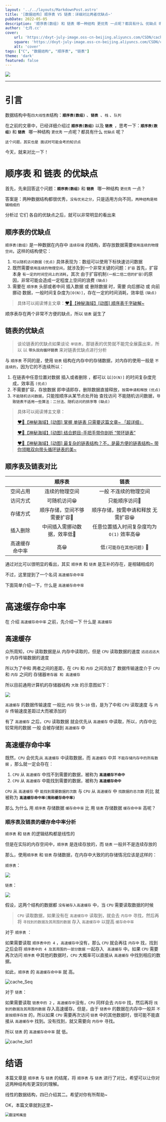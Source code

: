 ```yaml
---
layout: '../../layouts/MarkdownPost.astro'
title: '[数据结构] 顺序表 VS 链表：详细对比两者优缺点~'
pubDate: 2022-05-05
description: '顺序表(数组) 和 链表 哪一种结构 更优秀 一点呢？都具有什么 优缺点 呢？'
author: '七月.cc'
cover:
    url: 'https://dxyt-july-image.oss-cn-beijing.aliyuncs.com/CSDN/cache_cover.jpg'
    square: 'https://dxyt-july-image.oss-cn-beijing.aliyuncs.com/CSDN/cache_cover.jpg'
    alt: 'cover'
tags: ["C", "数据结构", "顺序表", "链表"]
theme: 'dark'
featured: false
---
```


![](https://dxyt-july-image.oss-cn-beijing.aliyuncs.com/CSDN/cache_cover.jpg)

---

# 引言

数据结构中有`四大线性表`结构：**`顺序表(数组)`** 、**`链表 `**、`栈` 、`队列`

在之前的文章中，已经详细介绍过 **`顺序表(数组)`** 以及 **`链表 `**，思考一下：**`顺序表(数组)`** 和 **`链表 `** 哪一种结构 `更优秀` 一点呢？都具有什么 `优缺点` 呢？

`这个问题，其实也是 面试时可能会考的知识点`

今天，就来对比一下！

# 顺序表 和 链表 的优缺点

首先，先来回答这个问题：**`顺序表(数组)`** 和 **`链表 `** 哪一种结构 `更优秀` 一点？

答案是：两种数据结构都很优秀，`没有优劣之分`，只是适用方向不同，`两种结构是相辅相成的`

分析过 它们 各自的优缺点之后，就可以非常明显的看出来

## 顺序表的优缺点

`顺序表(数组)` 是一种数据在内存中 `连续存储` 的结构，即存放数据需要`使用连续的物理空间`，这样的结构使它：

1. `可以随机访问数据`  `(优点)`
    具体表现为：数组可以使用下标快速访问数据
2. 既然需要`使用连续的物理空间`，就涉及到一个非常关键的问题：`扩容`
    首先，扩容本身 `有一定的时间空间上的消耗`，其次 由于扩容机制`(一般二倍二倍的扩容)`的原因，非常可能会造成一定程度上空间的浪费 `(缺点)`
3. 需要在 `顺序表` 头部或者中间 插入数据 或 删除数据 时，需要 向后挪动 或 向前挪动 数据，一般时间复杂度为`[O(N)]`，存在一定的时间消耗，效率低  `(缺点)`

> 具体可以阅读博主文章：[❤️‍🔥【神秘海域】[动图] 顺序表千字破解~](https://julysblog.cn/posts/DS-Sequence-Table)
>

顺序表存在两个非常不方便的缺点，所以 `链表` 诞生了

## 链表的优缺点

>  谈论链表的优缺点如果谈论 `单链表`，那链表的优势就不能完全展露出来，所以 以 **`带头双向循环链表`** 来对链表优缺点进行分析

与 `顺序表` 不同的是，使用 `链表` 结构在内存中的存储数据，对内存的使用一般是 `不连续的`，因为它的不连续所以：

1. 在链表中任意位置对数据 插入或者删除 ，都可以 以`[O(N)]` 的时间复杂度完成，效率高 `(优点)`
2. 不需要扩容，存放数据 即申请即存，删除数据直接释放，`按需申请和释放` `(优点)`
3. `不能随机访问数据`，只能按顺序从某节点处开始 查找访问
    不能随机访问数据，`导致链表不适用一些算法：二分法、随机访问的排序等` `(缺点)`

> 具体可以阅读博主文章：
>
> [❤️‍🔥【神秘海域】[动图] 掌握 单链表 只需要这篇文章~ 「超详细」](https://julysblog.cn/posts/DS-Single-List)
>
> [❤️‍🔥【神秘海域】[动图] 结合题目-手把手带你剖析 “带环链表”](https://julysblog.cn/posts/DS-Circular-List)
>
> [❤️‍🔥【神秘海域】[动图] 最复杂的链表结构？不，是最方便的链表结构~ 带你领略双向带头循环链表的美~](https://julysblog.cn/posts/DS-Bidirectional-Headed-Circular-List)

## 顺序表及链表对比

|                 |           顺序表            |                   链表                    |
| :-------------: | :-------------------------: | :---------------------------------------: |
|    空间占用     |       连续的物理空间        |           一般 不连续的物理空间           |
|    访问方式     |         可随机访问😁         |               只能顺序访问🙁               |
|    存储方式     | 顺序存储，空间不够需要扩容🙁 |    顺序存储，按需申请和释放 无需扩容😁     |
|    插入删除     | 中间插入需挪动数据，效率低🙁 | 任意位置插入时间复杂度均为 `O(1)` 效率高😁 |
| 高速缓存 命中率 |             高😁             |         低`(可能存在其他问题)` 🙁          |

通过对比可以很明显的看出，其实 `顺序表` 和 `链表` 是互补的存在，是相辅相成的

不过，这里提到了一个名词 `高速缓存命中率`

下面简单介绍一下，什么是 `高速缓存命中率`

# 高速缓存命中率

在 介绍 `高速缓存命中率` 之前，先介绍一下 什么是 `高速缓存`

## 高速缓存

众所周知，`CPU` 读取数据是从 内存中读取的，但是 `CPU` 读取数据的速度 `远远远远大于` 内存传输数据的速度

所以为了中和 两者之间的差距，在 `CPU` 和 `内存` 之间添加了 数据传输速度介于 `CPU` 和 `内存` 之间的 存储器`寄存器 和 高速缓存`

所以目前通用计算机的存储器结构 `大致` 的示意图如下：

![ ](https://dxyt-july-image.oss-cn-beijing.aliyuncs.com/CSDN/image-20220505084529584.png)

`高速缓存` 的数据传输速度 一般比 `内存` 快 `5~10` 倍，是为了中和 `CPU` 读取速度 与 `内存` 传输速度差距过大而被添加的

有了 `高速缓存` 之后，`CPU` 读取数据 就会优先从 `高速缓存` 中读取，所以，内存中比较常用的数据 一般 会被存储到 `高速缓存` 中

## 高速缓存命中率

既然，`CPU` 会优先从 `高速缓存` 中读取数据，而 `高速缓存` 中并 `不能存储内存中的所有数据` ，那么就一定会存在：

1. `CPU` 从 `高速缓存` 中找不到需要的数据，被称为 **`高速缓存不命中`**
2. `CPU` 从 `高速缓存` 中能找到需要的数据，被称为 **`高速缓存命中`**

`CPU` 从 `高速缓存` 中 `能找到需要数据的次数` 与 `CPU` 从 `高速缓存` 中 `找数据的总次数` 的比 就被称为 **`高速缓存命中率(简称缓存命中率)`**



那么 为什么 用 `顺序表` 存储数据 `缓存命中率` 比 用 `链表` 存储数据 `缓存命中率` 高呢？

### 顺序表及链表的缓存命中率分析

`顺序表` 和 `链表` 的逻辑结构都是线性的

但是在实际的内存空间中，`顺序表` 是连续存放的，而 `链表` 一般并不是连续存放的

那么，使用`顺序表` 和 `链表` 存储数据，在内存中大致的的存储情况应该是这样的：

`顺序表`：

![ ](https://dxyt-july-image.oss-cn-beijing.aliyuncs.com/CSDN/image-20220505124210498.png)

`链表`：

![ ](https://dxyt-july-image.oss-cn-beijing.aliyuncs.com/CSDN/image-20220505124848281.png)

假设，这两个结构的数据都 `没有被存入高速缓存` 中，当 `CPU`  需要读取数据的时候

> `CPU` 读取数据，如果没有在 `高速缓存中` 读取到，就会去 `内存中` 寻找，然后再将 `寻找到的数据及其周围的数据` 存入 `高速缓存中` 以提高 `缓存命中率`

对于 `顺序表` ：

如果需要读取 `顺序表中的 4` ，`高速缓存中`没有，那么 `CPU` 就会再往 `内存中` 找，找到之后会将 `顺序表中的 4 及其周围的一部分数据` 一起存入 ` 高速缓存` 中。如果 `CPU` 需要再次访问 `顺序表` 中其他的数据时，`CPU` 大概率可以直接从 `高速缓存` 中找到相应的数据。

如此，`顺序表` 的 `高速缓存命中率` 就 高。

![cache_Seq](https://dxyt-july-image.oss-cn-beijing.aliyuncs.com/CSDN/cache_Seq.gif)

对于 `链表`：

如果需要读取 `链表中的 2` ，`高速缓存中`没有，`CPU` 同样会去 `内存中` 找，然后再将 `找到的数据及其周围的数据` 存入高速缓存。但是，由于 `链表中` 的数据在内存中一般并 `不是按顺序存放` 的，所以如果 `CPU` 需要再次访问 `链表` 中的其他数据时，很可能不能直接从 `高速缓存中` 找到。没有找到，就又需要向 `内存中` 寻找。 

所以 `链表` 的 `高速缓存命中率` 就 低。

![cache_list1](https://dxyt-july-image.oss-cn-beijing.aliyuncs.com/CSDN/cache_list1.gif)

# 结语

本篇文章是 `顺序表` 与 `链表` 的结尾，将 `顺序表` 与 `链表` 进行了对比，希望可以让你对 这两种结构有更深刻的理解。

线性的数据结构，四已介绍其二。希望对你有所帮助~

OK，本篇文章就到这里~

<img src="https://dxyt-july-image.oss-cn-beijing.aliyuncs.com/CSDN/%E7%BF%BB%E6%BB%9A%E9%B8%AD%E5%98%B4%E5%85%BD.gif" alt="翻滚鸭嘴兽" style="zoom:80%;" />
